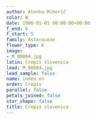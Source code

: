 ```yaml
---
author: Alenka Mihorič
color: W
date: 1900-01-01 00:00:00+00:00
f_end: 6
f_start: 5
family: Asteraceae
flower_type: K
image:
- M_00004.jpg
latin: Crepis slovenica
lead: M_00004.jpg
lead_sample: false
name: index.en
order: Crepis
parallel: false
petals_joined: false
star_shape: false
title: Crepis slovenica
---
```

